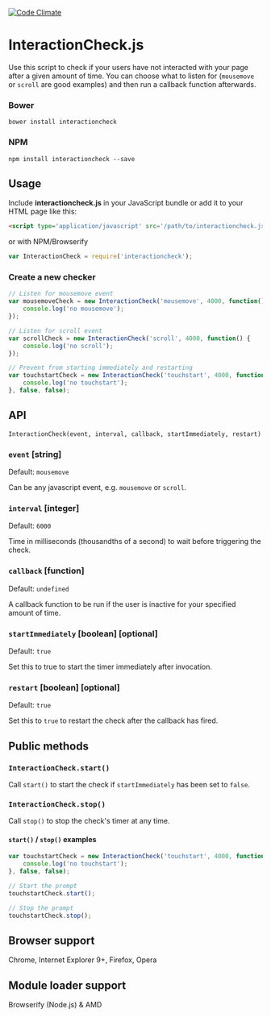 [![Code Climate](https://codeclimate.com/github/mrmartineau/InteractionCheck.js/badges/gpa.svg)](https://codeclimate.com/github/mrmartineau/InteractionCheck.js)
# InteractionCheck.js
Use this script to check if your users have not interacted with your page after a given amount of time. You can choose what to listen for (`mousemove` or `scroll` are good examples) and then run a callback function afterwards.


### Bower
`bower install interactioncheck`

### NPM
`npm install interactioncheck --save`

## Usage
Include **interactioncheck.js** in your JavaScript bundle or add it to your HTML page like this:

```html
<script type='application/javascript' src='/path/to/interactioncheck.js'></script>
```

or with NPM/Browserify

```js
var InteractionCheck = require('interactioncheck');
```

### Create a new checker
```js
// Listen for mousemove event
var mousemoveCheck = new InteractionCheck('mousemove', 4000, function() {
	console.log('no mousemove');
});

// Listen for scroll event
var scrollCheck = new InteractionCheck('scroll', 4000, function() {
	console.log('no scroll');
});

// Prevent from starting immediately and restarting
var touchstartCheck = new InteractionCheck('touchstart', 4000, function() {
	console.log('no touchstart');
}, false, false);
```

## API

`InteractionCheck(event, interval, callback, startImmediately, restart)`

### `event` [string]
Default: `mousemove`

Can be any javascript event, e.g. `mousemove` or `scroll`.

### `interval` [integer]
Default: `6000`

Time in milliseconds (thousandths of a second) to wait before triggering the check.

### `callback` [function]
Default: `undefined`

A callback function to be run if the user is inactive for your specified amount of time.

### `startImmediately` [boolean] [optional]
Default: `true`

Set this to true to start the timer immediately after invocation.

### `restart` [boolean] [optional]
Default: `true`

Set this to `true` to restart the check after the callback has fired.


## Public methods

### `InteractionCheck.start()`
Call `start()` to start the check if `startImmediately` has been set to `false`.

### `InteractionCheck.stop()`
Call `stop()` to stop the check's timer at any time.

#### `start()` / `stop()` examples

```js
var touchstartCheck = new InteractionCheck('touchstart', 4000, function() {
	console.log('no touchstart');
}, false, false);

// Start the prompt
touchstartCheck.start();

// Stop the prompt
touchstartCheck.stop();
```

## Browser support
Chrome, Internet Explorer 9+, Firefox, Opera

## Module loader support
Browserify (Node.js) & AMD